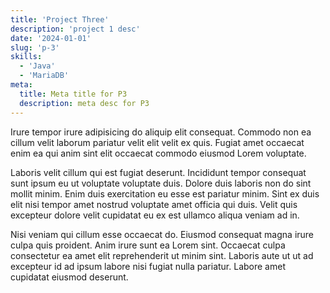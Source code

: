 ```yaml
---
title: 'Project Three'
description: 'project 1 desc'
date: '2024-01-01'
slug: 'p-3'
skills:
  - 'Java'
  - 'MariaDB'
meta:
  title: Meta title for P3
  description: meta desc for P3
---
```


Irure tempor irure adipisicing do aliquip elit consequat. Commodo non ea cillum velit laborum pariatur velit elit velit ex quis. Fugiat amet occaecat enim ea qui anim sint elit occaecat commodo eiusmod Lorem voluptate.

Laboris velit cillum qui est fugiat deserunt. Incididunt tempor consequat sunt ipsum eu ut voluptate voluptate duis. Dolore duis laboris non do sint mollit minim. Enim duis exercitation eu esse est pariatur minim. Sint ex duis elit nisi tempor amet nostrud voluptate amet officia qui duis. Velit quis excepteur dolore velit cupidatat eu ex est ullamco aliqua veniam ad in.

Nisi veniam qui cillum esse occaecat do. Eiusmod consequat magna irure culpa quis proident. Anim irure sunt ea Lorem sint. Occaecat culpa consectetur ea amet elit reprehenderit ut minim sint. Laboris aute ut ut ad excepteur id ad ipsum labore nisi fugiat nulla pariatur. Labore amet cupidatat eiusmod deserunt.

